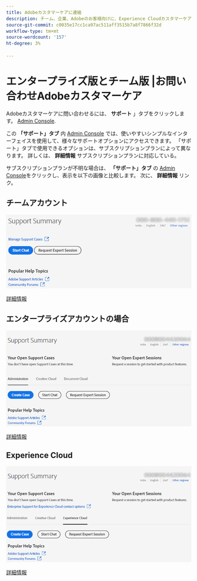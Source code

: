 ```yaml
---
title: Adobeカスタマーケアに連絡
description: チーム、企業、Adobeのお客様向けに、Experience Cloudカスタマーケアに連絡する方法について説明します。
source-git-commit: c0035e17cc1ca97ac511aff3515b7a8f7866f32d
workflow-type: tm+mt
source-wordcount: '157'
ht-degree: 3%

---
```



# エンタープライズ版とチーム版 |お問い合わせAdobeカスタマーケア

Adobeカスタマーケアに問い合わせるには、 **サポート** 」タブをクリックします。 [Admin Console](https://adminconsole.adobe.com/).

この **「サポート」タブ** 内 [Admin Console](https://adminconsole.adobe.com/) では、使いやすいシンプルなインターフェイスを使用して、様々なサポートオプションにアクセスできます。 「サポート」タブで使用できるオプションは、サブスクリプションプランによって異なります。 詳しくは、 **詳細情報** サブスクリプションプランに対応している。

サブスクリプションプランが不明な場合は、 **「サポート」タブ** の [Admin Console](https://adminconsole.adobe.com/)をクリックし、表示を以下の画像と比較します。 次に、 **詳細情報** リンク。

## チームアカウント

![チーム画像](assets/team.png)

[詳細情報](https://helpx.adobe.com/enterprise/using/support-for-teams.html)

## エンタープライズアカウントの場合

![チーム画像](assets/enterprise.png)

[詳細情報](https://helpx.adobe.com/enterprise/using/support-for-enterprise.html)

## Experience Cloud

![チーム画像](assets/ec.png)

[詳細情報](https://www.adobe.com/go/ac_ec_not_supported_en)
